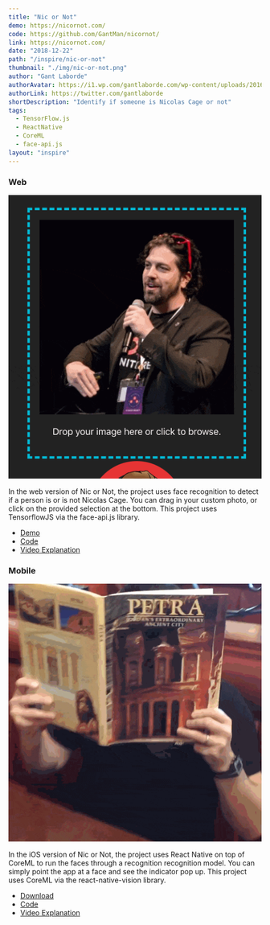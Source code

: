 ```yaml
---
title: "Nic or Not"
demo: https://nicornot.com/
code: https://github.com/GantMan/nicornot/
link: https://nicornot.com/
date: "2018-12-22"
path: "/inspire/nic-or-not"
thumbnail: "./img/nic-or-not.png"
author: "Gant Laborde"
authorAvatar: https://i1.wp.com/gantlaborde.com/wp-content/uploads/2016/09/gantspeaks.jpg
authorLink: https://twitter.com/gantlaborde
shortDescription: "Identify if someone is Nicolas Cage or not"
tags:
  - TensorFlow.js
  - ReactNative
  - CoreML
  - face-api.js
layout: "inspire"
---
```


### Web

![Animation](./img/nic_web.gif)

In the web version of Nic or Not, the project uses face recognition to detect if a person is or is not Nicolas Cage. You can drag in your custom photo, or click on the provided selection at the bottom.
This project uses TensorflowJS via the face-api.js library.

- [Demo](https://nicornot.com/)
- [Code](https://github.com/GantMan/nicornot/tree/master/nicornotcom)
- [Video Explanation](https://www.youtube.com/watch?v=PNEDvkKcXf0&list=PLz8Iz-Fnk_eTpvd49Sa77NiF8Uqq5Iykx&index=2)

### Mobile

![Animation](./img/nic_mobile.gif)

In the iOS version of Nic or Not, the project uses React Native on top of CoreML to run the faces through a recognition recognition model. You can simply point the app at a face and see the indicator pop up.
This project uses CoreML via the react-native-vision library.

- [Download](https://itunes.apple.com/us/app/nic-or-not/id1437819644?ls=1&mt=8)
- [Code](https://github.com/GantMan/nicornot/tree/master/NicOrNotApp)
- [Video Explanation](https://www.youtube.com/watch?v=sVXHsJsCOyU&ab_channel=Byteconf)
